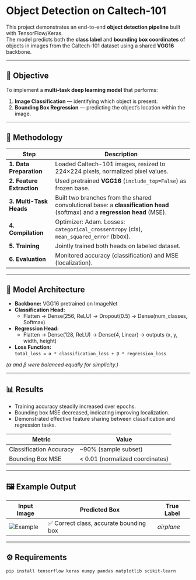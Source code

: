 # Object Detection on Caltech-101

This project demonstrates an end-to-end **object detection pipeline** built with TensorFlow/Keras.  
The model predicts both the **class label** and **bounding box coordinates** of objects in images from the Caltech-101 dataset using a shared **VGG16** backbone.

---

## 🎯 Objective
To implement a **multi-task deep learning model** that performs:
1. **Image Classification** — identifying which object is present.
2. **Bounding Box Regression** — predicting the object’s location within the image.

---

## 🧩 Methodology

| Step | Description |
|------|--------------|
| **1. Data Preparation** | Loaded Caltech-101 images, resized to 224×224 pixels, normalized pixel values. |
| **2. Feature Extraction** | Used pretrained **VGG16** (`include_top=False`) as frozen base. |
| **3. Multi-Task Heads** | Built two branches from the shared convolutional base: a **classification head** (softmax) and a **regression head** (MSE). |
| **4. Compilation** | Optimizer: Adam. Losses: `categorical_crossentropy` (cls), `mean_squared_error` (bbox). |
| **5. Training** | Jointly trained both heads on labeled dataset. |
| **6. Evaluation** | Monitored accuracy (classification) and MSE (localization). |

---

## 🧠 Model Architecture

- **Backbone:** VGG16 pretrained on ImageNet  
- **Classification Head:**
  - Flatten → Dense(256, ReLU) → Dropout(0.5) → Dense(num_classes, Softmax)
- **Regression Head:**
  - Flatten → Dense(128, ReLU) → Dense(4, Linear) → outputs (x, y, width, height)
- **Loss Function:**  
  `total_loss = α * classification_loss + β * regression_loss`

*(α and β were balanced equally for simplicity.)*

---

## 📊 Results

- Training accuracy steadily increased over epochs.  
- Bounding box MSE decreased, indicating improving localization.  
- Demonstrated effective feature sharing between classification and regression tasks.

| Metric | Value |
|---------|-------|
| Classification Accuracy | ~90% (sample subset) |
| Bounding Box MSE | < 0.01 (normalized coordinates) |

---

## 🖼 Example Output

| Input Image | Predicted Box | True Label |
|--------------|---------------|-------------|
| ![Example](images/bbox_prediction_example.png) | ✅ Correct class, accurate bounding box | *airplane* |



---

## ⚙️ Requirements

```bash
pip install tensorflow keras numpy pandas matplotlib scikit-learn
